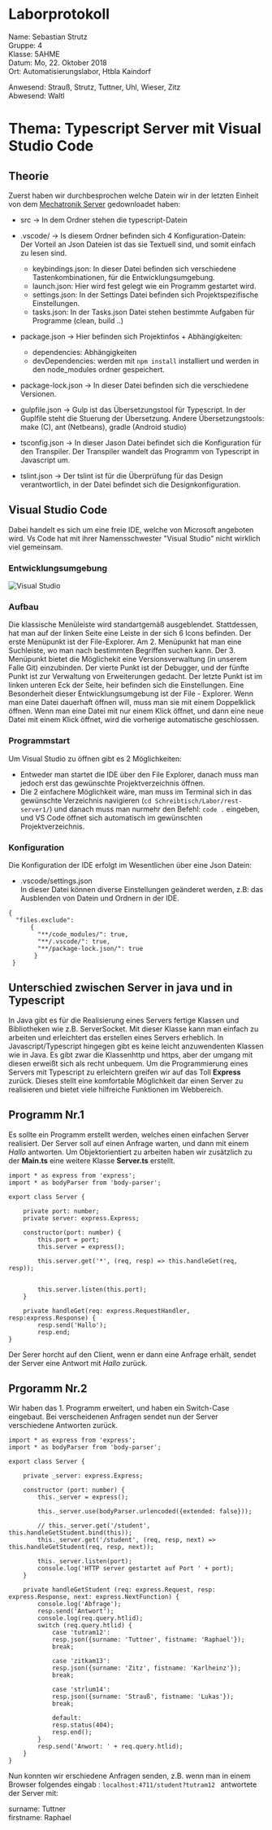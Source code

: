 # Laborprotokoll  
Name: Sebastian Strutz  
Gruppe: 4  
Klasse: 5AHME  
Datum: Mo, 22. Oktober 2018  
Ort: Automatisierungslabor, Htbla Kaindorf  

Anwesend: Strauß, Strutz, Tuttner, Uhl, Wieser, Zitz  
Abwesend: Waltl  

# Thema: Typescript Server mit Visual Studio Code  

## Theorie
Zuerst haben wir durchbesprochen welche Datein wir in der letzten Einheit von dem [Mechatronik Server](https://www.htl-mechatronik.at/gitweb/m14/?p=sx-la1.git;a=tree;f=5AHME/g3/rest-server1/src;h=7db76bd7654e762a352c2182386aa541feca6f97;hb=a4385316c2cee94cc5348ec8be6a3fb0022d5d41) gedownloadet haben:  
* src               -> In dem Ordner stehen die typescript-Datein    
* .vscode/          -> Is diesem Ordner befinden sich 4 Konfiguration-Datein:  
  Der Vorteil an Json Dateien ist das sie Textuell sind, und somit einfach zu lesen sind.  
    * keybindings.json: In dieser Datei befinden sich verschiedene Tastenkombinationen, für die Entwicklungsumgebung.  
    * launch.json: Hier wird fest gelegt wie ein Programm gestartet wird.  
    * settings.json: In der Settings Datei befinden sich Projektspezifische Einstellungen.   
    * tasks.json: In der Tasks.json Datei stehen bestimmte Aufgaben für Programme (clean, build ..)  
    
* package.json      -> Hier befinden sich Projektinfos + Abhängigkeiten:  
    * dependencies: Abhängigkeiten  
    * devDependencies: werden mit ``` npm install ``` installiert und werden in den node_modules ordner gespeichert.
    
* package-lock.json -> In dieser Datei befinden sich die verschiedene Versionen.  

* gulpfile.json     -> Gulp ist das Übersetzungstool für Typescript. In der Guplfile steht die Stuerung der Übersetzung. Andere Übersetzungstools: make (C), ant (Netbeans), gradle (Android studio)  

* tsconfig.json     -> In dieser Jason Datei befindet sich die Konfiguration für den Transpiler. Der Transpiler wandelt das Programm von Typescript in Javascript um.  

* tslint.json       -> Der tslint ist für die Überprüfung für das Design verantwortlich, in der Datei befindet sich die Designkonfiguration.  

## Visual Studio Code
Dabei handelt es sich um eine freie IDE, welche von Microsoft angeboten wird. Vs Code hat mit ihrer Namensschwester "Visual Studio" nicht wirklich viel gemeinsam.  
### Entwicklungsumgebung
![Visual Studio](https://github.com/HTLMechatronics/m14-la1-sx/blob/strsem13/strsem13/VS%20Code.png)  

### Aufbau  
Die klassische Menüleiste wird standartgemäß ausgeblendet. Stattdessen, hat man auf der linken Seite eine Leiste in der sich 6 Icons befinden. Der erste Menüpunkt ist der File-Explorer. Am 2. Menüpunkt hat man eine Suchleiste, wo man nach bestimmten Begriffen suchen kann. Der 3. Menüpunkt bietet die Möglichekit eine Versionsverwaltung (in unserem Falle Git) einzubinden. Der vierte Punkt ist der Debugger, und der fünfte Punkt ist zur Verwaltung von Erweiterungen gedacht. Der letzte Punkt ist im linken unteren Eck der Seite, heir befinden sich die Einstellungen. Eine Besonderheit dieser Entwicklungsumgebung ist der File - Explorer. Wenn man eine Datei dauerhaft öffnen will, muss man sie mit einem Doppelklick öffnen. Wenn man eine Datei mit nur einem Klick öffnet, und dann eine neue Datei mit einem Klick öffnet, wird die vorherige automatische geschlossen.  


### Programmstart

Um Visual Studio zu öffnen gibt es 2 Möglichkeiten:  
* Entweder man startet die IDE über den File Explorer, danach muss man jedoch erst das gewünschte Projektverzeichnis öffnen.  
* Die 2 einfachere Möglichkeit wäre, man muss im Terminal sich in das gewünschte Verzeichnis navigieren (```cd Schreibtisch/Labor/rest-server1/```) und danach muss man nurmehr den Befehl: ```code .``` eingeben, und VS Code öffnet sich automatisch im gewünschten Projektverzeichnis.    

### Konfiguration

Die Konfiguration der IDE erfolgt im Wesentlichen über eine Json Datein: 
* .vscode/settings.json   
In dieser Datei können diverse Einstellungen geänderet werden, z.B: das Ausblenden von Datein und Ordnern in der IDE.  

```
{
  "files.exclude":
      {
        "**/code_modules/": true,
        "**/.vscode/": true,
        "**/package-lock.json/": true
       }
 }
 ```  
 
## Unterschied zwischen Server in java und in Typescript  
 
In Java gibt es für die Realisierung eines Servers fertige Klassen und Bibliotheken wie z.B. ServerSocket. Mit dieser Klasse kann man einfach zu arbeiten und erleichtert das erstellen eines Servers erheblich. In Javascript/Typescript hingegen gibt es keine leicht anzuwendenten Klassen wie in Java. Es gibt zwar die Klassenhttp und https, aber der umgang mit diesen erweißt sich als recht unbequem. Um die Programmierung eines Servers mit Typescript zu erleichtern greifen wir auf das Toll **Express** zurück. Dieses stellt eine komfortable Möglichkeit dar einen Server zu realisieren und bietet viele hilfreiche Funktionen im Webbereich.  

## Programm Nr.1  
Es sollte ein Programm erstellt werden, welches einen einfachen Server realisiert. Der Server soll auf einen Anfrage warten, und dann mit einem *Hallo* antworten. Um Objektorientiert zu arbeiten haben wir zusätzlich zu der **Main.ts** eine weitere Klasse **Server.ts** erstellt.  
```
import * as express from 'express';
import * as bodyParser from 'body-parser';

export class Server {

    private port: number;
    private server: express.Express;

    constructor(port: number) {
        this.port = port;
        this.server = express();

        this.server.get('*', (req, resp) => this.handleGet(req, resp));


        this.server.listen(this.port);
    }

    private handleGet(req: express.RequestHandler, resp:express.Response) {
        resp.send('Hallo');
        resp.end;
}
```  
Der Serer horcht auf den Client, wenn er dann eine Anfrage erhält, sendet der Server eine Antwort mit *Hallo* zurück.  
## Prgoramm Nr.2  
Wir haben das 1. Programm erweitert, und haben ein Switch-Case eingebaut. Bei verscheidenen Anfragen sendet nun der Server verschiedene Antworten zurück.  
```
import * as express from 'express';
import * as bodyParser from 'body-parser';

export class Server {

    private _server: express.Express;

    constructor (port: number) {
        this._server = express();

        this._server.use(bodyParser.urlencoded({extended: false}));

        // this._server.get('/student', this.handleGetStudent.bind(this));
        this._server.get('/student', (req, resp, next) => this.handleGetStudent(req, resp, next));

        this._server.listen(port);
        console.log('HTTP server gestartet auf Port ' + port);
    }

    private handleGetStudent (req: express.Request, resp: express.Response, next: express.NextFunction) {
        console.log('Abfrage');
        resp.send('Antwort');
        console.log(req.query.htlid);
        switch (req.query.htlid) {
            case 'tutram12':
            resp.json({surname: 'Tuttner', fistname: 'Raphael'});
            break;

            case 'zitkam13':
            resp.json({surname: 'Zitz', fistname: 'Karlheinz'});
            break;

            case 'strlum14':
            resp.json({surname: 'Strauß', fistname: 'Lukas'});
            break;

            default:
            resp.status(404);
            resp.end();
        }
        resp.send('Anwort: ' + req.query.htlid);
    }
}
```  
Nun konnten wir erschiedene Anfragen senden, z.B. wenn man in einem Browser folgendes eingab : ```localhost:4711/student?tutram12 ``` antwortete der Server mit:   
  
surname: Tuttner  
firstname: Raphael  
